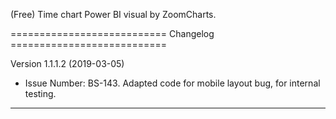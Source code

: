 (Free) Time chart Power BI visual by ZoomCharts.

=========================== Changelog ===========================

Version 1.1.1.2 (2019-03-05)

* Issue Number: BS-143.
  Adapted code for mobile layout bug, for internal testing.

-----------------------------------------------------------------
